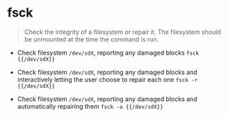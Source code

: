 # fsck
> Check the integrity of a filesystem or repair it. The filesystem should be unmounted at the time the command is run.

- Check filesystem `/dev/sdX`, reporting any damaged blocks
`fsck {{/dev/sdX}}`

- Check filesystem `/dev/sdX`, reporting any damaged blocks and interactively letting the user choose to repair each one
`fsck -r {{/dev/sdX}}`

- Check filesystem `/dev/sdX`, reporting any damaged blocks and automatically repairing them
`fsck -a {{/dev/sdX}}`
